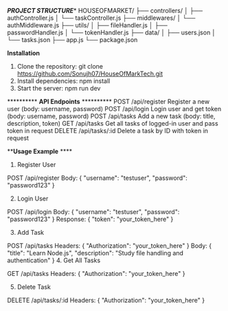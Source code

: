*****PROJECT STRUCTURE******
HOUSEOFMARKET/
├── controllers/
│   ├── authController.js
│   └── taskController.js
├── middlewares/
│   └── authMiddleware.js
├── utils/
│   ├── fileHandler.js
│   ├── passwordHandler.js
│   └── tokenHandler.js
├── data/
│   ├── users.json
│   └── tasks.json
├── app.js
└── package.json


  **Installation**
  1. Clone the repository:
        git clone https://github.com/Sonujh07/HouseOfMarkTech.git
  2. Install dependencies:
     npm install
  3. Start the server:
    npm run dev 

**********  **API Endpoints**  **********
POST    	/api/register        	Register a new user (body: username, password)
POST      /api/login	          Login user and get token (body: username, password)
POST	   /api/tasks	            Add a new task (body: title, description, token)
GET	     /api/tasks	            Get all tasks of logged-in user and pass token in request
DELETE	/api/tasks/:id	        Delete a task by ID with token in request



****Usage Example** ****
1. Register User

POST /api/register
Body:
{
  "username": "testuser",
  "password": "password123"
}



2. Login User

POST /api/login
Body:
{
  "username": "testuser",
  "password": "password123"
}
Response:
{
  "token": "your_token_here"
}



3. Add Task

POST /api/tasks
Headers:
{
  "Authorization": "your_token_here"
}
Body:
{
  "title": "Learn Node.js",
  "description": "Study file handling and authentication"
}
4. Get All Tasks

GET /api/tasks
Headers:
{
  "Authorization": "your_token_here"
}


5. Delete Task

DELETE /api/tasks/:id
Headers:
{
  "Authorization": "your_token_here"
}
